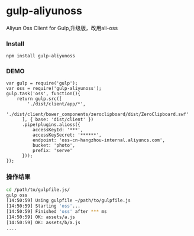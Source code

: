 # gulp-aliyunoss

Aliyun Oss Client for Gulp,升级版，改用ali-oss

### Install
``` bash
npm install gulp-aliyunoss
```
### DEMO
``` node
var gulp = require('gulp');
var oss = require('gulp-aliyunoss');
gulp.task('oss', function(){
    return gulp.src([
        './dist/client/app/*',
        './dist/client/bower_components/zeroclipboard/dist/ZeroClipboard.swf'
      ], { base: 'dist/client' })
      .pipe(plugins.alioss({
          accessKeyId: '***',
          accessKeySecret: '******',
          endpoint: 'oss-cn-hangzhou-internal.aliyuncs.com',
          bucket: 'photo',
          prefix: 'serve'
      }));
});
```
### 操作结果

``` bash
cd /path/to/gulpfile.js/
gulp oss
[14:50:59] Using gulpfile ~/path/to/gulpfile.js
[14:50:59] Starting 'oss'...
[14:50:59] Finished 'oss' after *** ms
[14:50:59] OK: assets/a.js
[14:50:59] OK: assets/b/a.js
....
```


